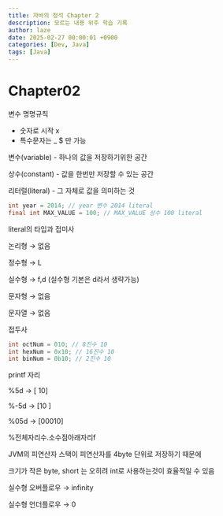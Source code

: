 ```yaml
---
title: 자바의 정석 Chapter 2
description: 모르는 내용 위주 학습 기록
author: laze
date: 2025-02-27 00:00:01 +0900
categories: [Dev, Java]
tags: [Java]
---
```

# Chapter02

변수 명명규칙

- 숫자로 시작 x
- 특수문자는 _ $ 만 가능

변수(variable) - 하나의 값을 저장하기위한 공간

상수(constant) - 값을 한번만 저장할 수 있는 공간

리터럴(literal) - 그 자체로 값을 의미하는 것

```java
int year = 2014; // year 변수 2014 literal
final int MAX_VALUE = 100; // MAX_VALUE 상수 100 literal
```

literal의 타입과 접미사

논리형 → 없음

정수형 → L

실수형 → f,d (실수형 기본은 d라서 생략가능)

문자형 → 없음

문자열 → 없음

접두사

```java
int octNum = 010; // 8진수 10
int hexNum = 0x10; // 16진수 10
int binNum = 0b10; // 2진수 10
```

printf 자리

%5d → [   10]

%-5d → [10   ]

%05d → [00010]

%전체자리수.소수점아래자리f

JVM의 피연산자 스택이 피연산자를 4byte 단위로 저장하기 때문에

크기가 작은 byte, short 는 오히려 int로 사용하는것이 효율적일 수 있음

실수형 오버플로우 → infinity

실수형 언더플로우 → 0
